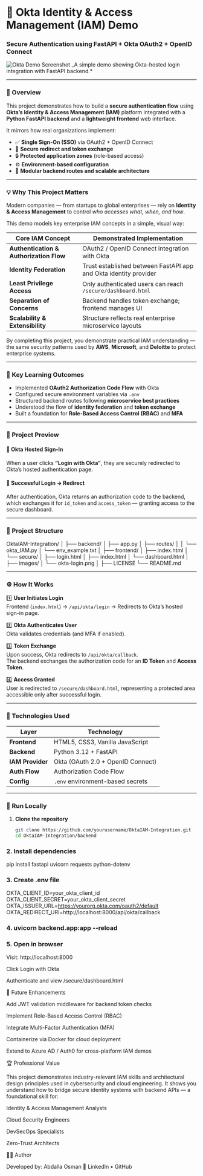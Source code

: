 # 🔐 Okta Identity & Access Management (IAM) Demo

### Secure Authentication using FastAPI + Okta OAuth2 + OpenID Connect

![Okta Demo Screenshot](/OktaIAM-Integration*10_23_2025/OktaIAM-Integration/images/Screenshot%202025-10-23%20at%203.23.47 PM.png)
\_A simple demo showing Okta-hosted login integration with FastAPI backend.*

---

### 🧭 Overview

This project demonstrates how to build a **secure authentication flow** using **Okta’s Identity & Access Management (IAM)** platform integrated with a **Python FastAPI backend** and a **lightweight frontend** web interface.

It mirrors how real organizations implement:

- ✅ **Single Sign-On (SSO)** via OAuth2 + OpenID Connect
- 🔁 **Secure redirect and token exchange**
- 🔒 **Protected application zones** (role-based access)
- ⚙️ **Environment-based configuration**
- 🧩 **Modular backend routes and scalable architecture**

---

### 💡 Why This Project Matters

Modern companies — from startups to global enterprises — rely on **Identity & Access Management** to control _who accesses what, when, and how_.

This demo models key enterprise IAM concepts in a simple, visual way:

| Core IAM Concept                        | Demonstrated Implementation                                      |
| --------------------------------------- | ---------------------------------------------------------------- |
| **Authentication & Authorization Flow** | OAuth2 / OpenID Connect integration with Okta                    |
| **Identity Federation**                 | Trust established between FastAPI app and Okta identity provider |
| **Least Privilege Access**              | Only authenticated users can reach `/secure/dashboard.html`      |
| **Separation of Concerns**              | Backend handles token exchange; frontend manages UI              |
| **Scalability & Extensibility**         | Structure reflects real enterprise microservice layouts          |

By completing this project, you demonstrate practical IAM understanding — the same security patterns used by **AWS**, **Microsoft**, and **Deloitte** to protect enterprise systems.

---

### 🧠 Key Learning Outcomes

- Implemented **OAuth2 Authorization Code Flow** with Okta
- Configured secure environment variables via `.env`
- Structured backend routes following **microservice best practices**
- Understood the flow of **identity federation** and **token exchange**
- Built a foundation for **Role-Based Access Control (RBAC)** and **MFA**

---

### 📸 Project Preview

#### 🔑 Okta Hosted Sign-In

When a user clicks **“Login with Okta”**, they are securely redirected to Okta’s hosted authentication page.

#### 🧭 Successful Login → Redirect

After authentication, Okta returns an authorization code to the backend, which exchanges it for `id_token` and `access_token` — granting access to the secure dashboard.

---

### 🧱 Project Structure

OktaIAM-Integration/
│
├── backend/
│ ├── app.py
│ ├── routes/
│ │ └── okta_IAM.py
│ └── env_example.txt
│
├── frontend/
│ ├── index.html
│ └── secure/
│ ├── login.html
│ ├── index.html
│ └── dashboard.html
│
├── images/
│ └── okta-login.png
│
├── LICENSE
└── README.md

---

### ⚙️ How It Works

1️⃣ **User Initiates Login**  
Frontend (`index.html`) → `/api/okta/login` → Redirects to Okta’s hosted sign-in page.

2️⃣ **Okta Authenticates User**  
Okta validates credentials (and MFA if enabled).

3️⃣ **Token Exchange**  
Upon success, Okta redirects to `/api/okta/callback`.  
The backend exchanges the authorization code for an **ID Token** and **Access Token**.

4️⃣ **Access Granted**  
User is redirected to `/secure/dashboard.html`, representing a protected area accessible only after successful login.

---

### 🧰 Technologies Used

| Layer            | Technology                        |
| ---------------- | --------------------------------- |
| **Frontend**     | HTML5, CSS3, Vanilla JavaScript   |
| **Backend**      | Python 3.12 + FastAPI             |
| **IAM Provider** | Okta (OAuth 2.0 + OpenID Connect) |
| **Auth Flow**    | Authorization Code Flow           |
| **Config**       | `.env` environment-based secrets  |

---

### 🧪 Run Locally

1. **Clone the repository**
   ```bash
   git clone https://github.com/yourusername/OktaIAM-Integration.git
   cd OktaIAM-Integration/backend
   ```

### 2. Install dependencies

pip install fastapi uvicorn requests python-dotenv

### 3. Create .env file

OKTA_CLIENT_ID=your_okta_client_id
OKTA_CLIENT_SECRET=your_okta_client_secret
OKTA_ISSUER_URL=https://yourorg.okta.com/oauth2/default
OKTA_REDIRECT_URI=http://localhost:8000/api/okta/callback

### 4. uvicorn backend.app:app --reload

### 5. Open in browser

Visit: http://localhost:8000

Click Login with Okta

Authenticate and view /secure/dashboard.html

🔮 Future Enhancements

Add JWT validation middleware for backend token checks

Implement Role-Based Access Control (RBAC)

Integrate Multi-Factor Authentication (MFA)

Containerize via Docker for cloud deployment

Extend to Azure AD / Auth0 for cross-platform IAM demos

🏆 Professional Value

This project demonstrates industry-relevant IAM skills and architectural design principles used in cybersecurity and cloud engineering.
It shows you understand how to bridge secure identity systems with backend APIs — a foundational skill for:

Identity & Access Management Analysts

Cloud Security Engineers

DevSecOps Specialists

Zero-Trust Architects

👨‍💻 Author

Developed by: Abdalla Osman
🔗 LinkedIn
• GitHub
